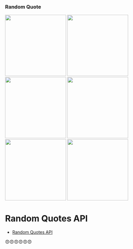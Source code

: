 ### Random Quote

<img src="https://i.imgur.com/7FCrLGN.png" width="200" /> <img src="https://i.imgur.com/VxAdy7H.png" width="200" />
<img src="https://i.imgur.com/mFVhrh6.png" width="200" /> <img src="https://i.imgur.com/vxCMhrQ.png" width="200" />
<img src="https://i.imgur.com/DK7Az3g.png" width="200" /> <img src="https://i.imgur.com/9SLEcGj.png" width="200" />

# Random Quotes API

- [Random Quotes API](https://github.com/lukePeavey/quotable)

😍😍😍😍😍😍
